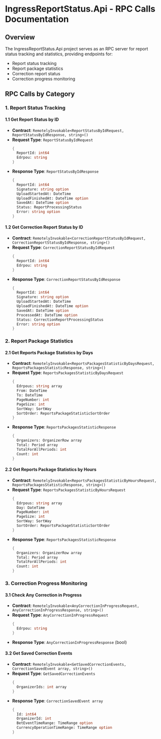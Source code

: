 # IngressReportStatus.Api - RPC Calls Documentation

## Overview

The IngressReportStatus.Api project serves as an RPC server for report status tracking and statistics, providing endpoints for:
- Report status tracking
- Report package statistics
- Correction report status
- Correction progress monitoring

## RPC Calls by Category

### 1. Report Status Tracking

#### 1.1 Get Report Status by ID
- **Contract**: `RemotelyInvokable<ReportStatusByIdRequest, ReportStatusByIdResponse, string>()`
- **Request Type**: `ReportStatusByIdRequest`
  ```fsharp
  {
    ReportId: int64
    Edrpou: string
  }
  ```
- **Response Type**: `ReportStatusByIdResponse`
  ```fsharp
  {
    ReportId: int64
    Signature: string option
    UploadStartedAt: DateTime
    UploadFinishedAt: DateTime option
    SavedAt: DateTime option
    Status: ReportProcessingStatus
    Error: string option
  }
  ```

#### 1.2 Get Correction Report Status by ID
- **Contract**: `RemotelyInvokable<CorrectionReportStatusByIdRequest, CorrectionReportStatusByIdResponse, string>()`
- **Request Type**: `CorrectionReportStatusByIdRequest`
  ```fsharp
  {
    ReportId: int64
    Edrpou: string
  }
  ```
- **Response Type**: `CorrectionReportStatusByIdResponse`
  ```fsharp
  {
    ReportId: int64
    Signature: string option
    UploadStartedAt: DateTime
    UploadFinishedAt: DateTime option
    SavedAt: DateTime option
    ProcessedAt: DateTime option
    Status: CorrectionReportProcessingStatus
    Error: string option
  }
  ```

### 2. Report Package Statistics

#### 2.1 Get Reports Package Statistics by Days
- **Contract**: `RemotelyInvokable<ReportsPackagesStatisticByDaysRequest, ReportsPackagesStatisticResponse, string>()`
- **Request Type**: `ReportsPackagesStatisticByDaysRequest`
  ```fsharp
  {
    Edrpous: string array
    From: DateTime
    To: DateTime
    PageNumber: int
    PageSize: int
    SortWay: SortWay
    SortOrder: ReportsPackageStatisticSortOrder
  }
  ```
- **Response Type**: `ReportsPackagesStatisticResponse`
  ```fsharp
  {
    Organizers: OrganizerRow array
    Total: Period array
    TotalForAllPeriods: int
    Count: int
  }
  ```

#### 2.2 Get Reports Package Statistics by Hours
- **Contract**: `RemotelyInvokable<ReportsPackagesStatisticByHoursRequest, ReportsPackagesStatisticResponse, string>()`
- **Request Type**: `ReportsPackagesStatisticByHoursRequest`
  ```fsharp
  {
    Edrpous: string array
    Day: DateTime
    PageNumber: int
    PageSize: int
    SortWay: SortWay
    SortOrder: ReportsPackageStatisticSortOrder
  }
  ```
- **Response Type**: `ReportsPackagesStatisticResponse`
  ```fsharp
  {
    Organizers: OrganizerRow array
    Total: Period array
    TotalForAllPeriods: int
    Count: int
  }
  ```

### 3. Correction Progress Monitoring

#### 3.1 Check Any Correction in Progress
- **Contract**: `RemotelyInvokable<AnyCorrectionInProgressRequest, AnyCorrectionInProgressResponse, string>()`
- **Request Type**: `AnyCorrectionInProgressRequest`
  ```fsharp
  {
    Edrpou: string
  }
  ```
- **Response Type**: `AnyCorrectionInProgressResponse` (bool)

#### 3.2 Get Saved Correction Events
- **Contract**: `RemotelyInvokable<GetSavedCorrectionEvents, CorrectionSavedEvent array, string>()`
- **Request Type**: `GetSavedCorrectionEvents`
  ```fsharp
  {
    OrganizerIds: int array
  }
  ```
- **Response Type**: `CorrectionSavedEvent array`
  ```fsharp
  {
    Id: int64
    OrganizerId: int
    BetEventTimeRange: TimeRange option
    CurrencyOperationTimeRange: TimeRange option
  }
  ```

